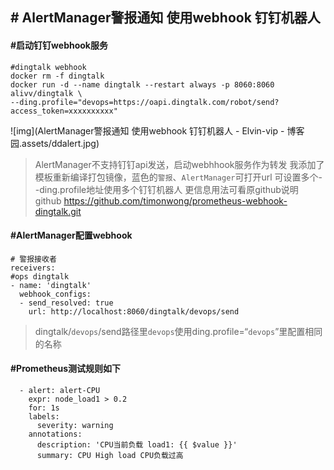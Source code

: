 ## # AlertManager警报通知 使用webhook 钉钉机器人

#### #启动钉钉webhook服务

```
#dingtalk webhook
docker rm -f dingtalk
docker run -d --name dingtalk --restart always -p 8060:8060 alivv/dingtalk \
--ding.profile="devops=https://oapi.dingtalk.com/robot/send?access_token=xxxxxxxxxx"
```

![img](AlertManager警报通知 使用webhook 钉钉机器人 - Elvin-vip - 博客园.assets/ddalert.jpg)

> AlertManager不支持钉钉api发送，启动webhhook服务作为转发
> 我添加了模板重新编译打包镜像，蓝色的`警报`、`AlertManager`可打开url
> 可设置多个--ding.profile地址使用多个钉钉机器人
> 更信息用法可看原github说明
> github https://github.com/timonwong/prometheus-webhook-dingtalk.git

#### #AlertManager配置webhook

```
# 警报接收者
receivers:
#ops dingtalk
- name: 'dingtalk'
  webhook_configs:
  - send_resolved: true
    url: http://localhost:8060/dingtalk/devops/send
```

> dingtalk/`devops`/send路径里`devops`使用ding.profile=“`devops`”里配置相同的名称

#### #Prometheus测试规则如下

```
  - alert: alert-CPU
    expr: node_load1 > 0.2
    for: 1s
    labels:
      severity: warning
    annotations:
      description: 'CPU当前负载 load1: {{ $value }}'
      summary: CPU High load CPU负载过高
```